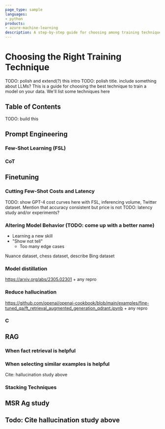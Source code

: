 ```yaml
---
page_type: sample
languages:
- python
products:
- azure-machine-learning
description: A step-by-step guide for choosing among training techniques. TODO: polish this description
---
```


# Choosing the Right Training Technique

TODO: polish and extend(?) this intro
TODO: polish title. include something about LLMs?
This is a guide for choosing the best technique to train a model on your data. We'll list some techniques here

## Table of Contents

TODO: build this


## Prompt Engineering

### Few-Shot Learning (FSL)

### CoT

## Finetuning

### Cutting Few-Shot Costs and Latency

TODO: show GPT-4 cost curves here with FSL, inferencing volume, Twitter dataset. Mention that accuracy consistent but price is not
TODO: latency study and/or experiments?

### Altering Model Behavior (TODO: come up with a better name)

* Learning a new skill
* "Show not tell"
  * Too many edge cases

Nuance dataset, chess dataset, describe Bing dataset

### Model distillation

https://arxiv.org/abs/2305.02301 + any repro

### Reduce hallucination

https://github.com/openai/openai-cookbook/blob/main/examples/fine-tuned_qa/ft_retrieval_augmented_generation_qdrant.ipynb + any repro

### C

## RAG

### When fact retrieval is helpful

### When selecting similar examples is helpful

Cite: hallucination study above

### Stacking Techniques

## MSR Ag study

## Todo: Cite hallucination study above

